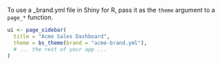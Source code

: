 To use a _brand.yml file in Shiny for R, pass it as the `theme` argument to a `page_*` function.

```R
ui <- page_sidebar(
  title = "Acme Sales Dashboard",
  theme = bs_theme(brand = "acme-brand.yml"),
  # ... the rest of your app ...
)
```
